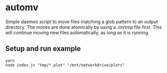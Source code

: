 # automv

Simple daemon script to move files matching a glob pattern to an output directory. The moves are done atomically by using a .mvtmp file first. This will continue moving new files automatically, as long as it is running.

## Setup and run example

```
yarn
node index.js "tmp/*.plot" "/mnt/networkdrive/plots"
```
